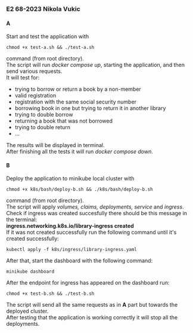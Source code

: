 ### E2 68-2023 Nikola Vukic

#### A
Start and test the application with 
```shell 
chmod +x test-a.sh && ./test-a.sh
``` 
command (from root directory).\
The script will run *docker compose up*, starting the application, and then send various requests.\
It will test for:
- trying to borrow or return a book by a non-member
- valid registration
- registration with the same social security number
- borrowing book in one but trying to return it in another library
- trying to double borrow
- returning a book that was not borrowed
- trying to double return 
- ...

The results will be displayed in terminal.\
After finishing all the tests it will run *docker compose down*.

#### B
Deploy the application to minikube local cluster with
```shell
chmod +x k8s/bash/deploy-b.sh && ./k8s/bash/deploy-b.sh
```
command (from root directory).\
The script will apply *volumes, claims, deployments, service* and *ingress*.\
Check if ingress was created succesfully there should be this message in the terminal:\
**ingress.networking.k8s.io/library-ingress created**\
If it was not created successfully run the following command until it's created successfully:
```shell
kubectl apply -f k8s/ingress/library-ingress.yaml
```
After that, start the dashboard with the following command:
```shell
minikube dashboard
```
After the endpoint for ingress has appeared on the dashboard run:
```shell 
chmod +x test-b.sh && ./test-b.sh
``` 
The script will send all the same requests as in **A** part but towards the deployed cluster.\
After testing that the application is working correctly it will stop all the deployments.